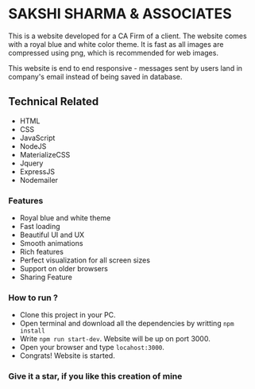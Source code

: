 # SAKSHI SHARMA & ASSOCIATES

This is a website developed for a CA Firm of a client. The website comes with a royal blue and white color theme. It is  fast as all images are compressed using png, which is recommended for web images.

This website is end to end responsive - messages sent by users land in company's email instead of being saved in database.

## Technical Related

* HTML
* CSS
* JavaScript
* NodeJS
* MaterializeCSS
* Jquery
* ExpressJS
* Nodemailer

### Features

* Royal blue and white theme
* Fast loading
* Beautiful UI and UX
* Smooth animations
* Rich features
* Perfect visualization for all screen sizes
* Support on older browsers
* Sharing Feature

### How to run ?

* Clone this project in your PC.
* Open terminal and download all the dependencies by writting ```npm install```
* Write ```npm run start-dev```. Website will be up on port 3000.
* Open your browser and type ```locahost:3000```.
* Congrats! Website is started.

### Give it a star, if you like this creation of mine
